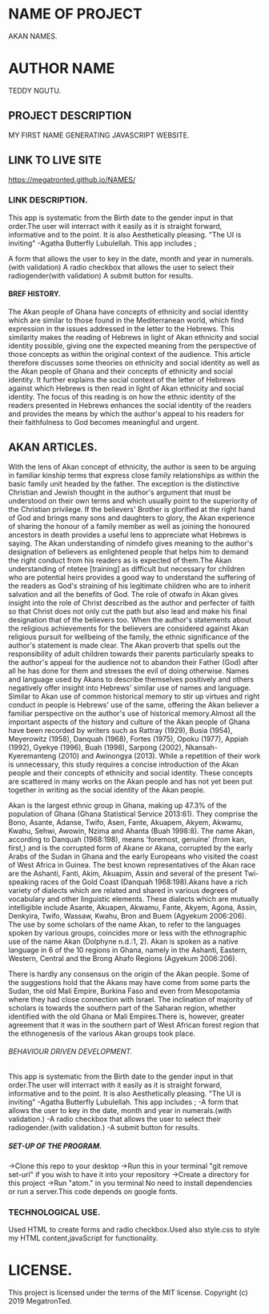 # NAME OF PROJECT
AKAN NAMES.
# AUTHOR NAME
TEDDY NGUTU.
## PROJECT DESCRIPTION
MY FIRST NAME GENERATING JAVASCRIPT WEBSITE.
## LINK TO LIVE SITE
https://megatronted.github.io/NAMES/
### LINK DESCRIPTION.
This app is systematic from the Birth date to the gender input in that order.The user will interract with it easily as it is straight forward, informative and to the point. It is also Aesthetically pleasing. "The UI is inviting" -Agatha Butterfly Lubulellah. This app includes ;

A form that allows the user to key in the date, month and year in numerals.(with validation)
A radio checkbox that allows the user to select their radiogender(with validation)
A submit button for results.
#### BREF HISTORY.
The Akan people of Ghana have concepts of ethnicity and social identity which are similar to those found in the Mediterranean world, which find expression in the issues addressed in the letter to the Hebrews. This similarity makes the reading of Hebrews in light of Akan ethnicity and social identity possible, giving one the expected meaning from the perspective of those concepts as within the original context of the audience. This article therefore discusses some theories on ethnicity and social identity as well as the Akan people of Ghana and their concepts of ethnicity and social identity. It further explains the social context of the letter of Hebrews against which Hebrews is then read in light of Akan ethnicity and social identity. The focus of this reading is on how the ethnic identity of the readers presented in Hebrews enhances the social identity of the readers and provides the means by which the author's appeal to his readers for their faithfulness to God becomes meaningful and urgent.
## AKAN ARTICLES.
With the lens of Akan concept of ethnicity, the author is seen to be arguing in familiar kinship terms that express close family relationships as within the basic family unit headed by the father. The exception is the distinctive Christian and Jewish thought in the author's argument that must be understood on their own terms and which usually point to the superiority of the Christian privilege. If the believers' Brother is glorified at the right hand of God and brings many sons and daughters to glory, the Akan experience of sharing the honour of a family member as well as joining the honoured ancestors in death provides a useful lens to appreciate what Hebrews is saying. The Akan understanding of nimdefo gives meaning to the author's designation of believers as enlightened people that helps him to demand the right conduct from his readers as is expected of them.The Akan understanding of ntetee [training] as difficult but necessary for children who are potential heirs provides a good way to understand the suffering of the readers as God's straining of his legitimate children who are to inherit salvation and all the benefits of God. The role of otwafo in Akan gives insight into the role of Christ described as the author and perfecter of faith so that Christ does not only cut the path but also lead and make his final designation that of the believers too. When the author's statements about the religious achievements for the believers are considered against Akan religious pursuit for wellbeing of the family, the ethnic significance of the author's statement is made clear. The Akan proverb that spells out the responsibility of adult children towards their parents particularly speaks to the author's appeal for the audience not to abandon their Father (God) after all he has done for them and stresses the evil of doing otherwise. Names and language used by Akans to describe themselves positively and others negatively offer insight into Hebrews' similar use of names and language. Similar to Akan use of common historical memory to stir up virtues and right conduct in people is Hebrews' use of the same, offering the Akan believer a familiar perspective on the author's use of historical memory.Almost all the important aspects of the history and culture of the Akan people of Ghana have been recorded by writers such as Rattray (1929), Busia (1954), Meyerowitz (1958), Danquah (1968), Fortes (1975), Opoku (1977), Appiah (1992), Gyekye (1996), Buah (1998), Sarpong (2002), Nkansah-Kyeremanteng (2010) and Awinongya (2013). While a repetition of their work is unnecessary, this study requires a concise introduction of the Akan people and their concepts of ethnicity and social identity. These concepts are scattered in many works on the Akan people and has not yet been put together in writing as the social identity of the Akan people.

Akan is the largest ethnic group in Ghana, making up 47.3% of the population of Ghana (Ghana Statistical Service 2013:61). They comprise the Bono, Asante, Adanse, Twifo, Asen, Fante, Akuapem, Akyem, Akwamu, Kwahu, Sehwi, Awowin, Nzima and Ahanta (Buah 1998:8). The name Akan, according to Danquah (1968:198), means 'foremost, genuine' (from kan, first,) and is the corrupted form of Akane or Akana, corrupted by the early Arabs of the Sudan in Ghana and the early Europeans who visited the coast of West Africa in Guinea. The best known representatives of the Akan race are the Ashanti, Fanti, Akim, Akuapim, Assin and several of the present Twi-speaking races of the Gold Coast (Danquah 1968:198).Akans have a rich variety of dialects which are related and shared in various degrees of vocabulary and other linguistic elements. These dialects which are mutually intelligible include Asante, Akuapen, Akwamu, Fante, Akyem, Agona, Assin, Denkyira, Twifo, Wassaw, Kwahu, Bron and Buem (Agyekum 2006:206). The use by some scholars of the name Akan, to refer to the languages spoken by various groups, coincides more or less with the ethnographic use of the name Akan (Dolphyne n.d.:1, 2). Akan is spoken as a native language in 6 of the 10 regions in Ghana, namely in the Ashanti, Eastern, Western, Central and the Brong Ahafo Regions (Agyekum 2006:206).

There is hardly any consensus on the origin of the Akan people. Some of the suggestions hold that the Akans may have come from some parts the Sudan, the old Mali Empire, Burkina Faso and even from Mesopotamia where they had close connection with Israel. The inclination of majority of scholars is towards the southern part of the Saharan region, whether identified with the old Ghana or Mali Empires.There is, however, greater agreement that it was in the southern part of West African forest region that the ethnogenesis of the various Akan groups took place.
###### BEHAVIOUR DRIVEN DEVELOPMENT.
This app is systematic from the Birth date to the gender input in that order.The user will interract with it easily as it is straight forward, informative and to the point. It is also Aesthetically pleasing. "The UI is inviting" -Agatha Butterfly Lubulellah. This app includes ;
-A form that allows the user to key in the date, month and year in numerals.(with validation.)
-A radio checkbox that allows the user to select their radiogender.(with validation.)
-A submit button for results.
##### SET-UP OF THE PROGRAM.
->Clone this repo to your desktop
->Run this in your terminal "git remove set-url" if you wish to have it into your repository
->Create a directory for this project
->Run "atom." in you terminal No need to install dependencies or run a server.This code depends on google fonts.
### TECHNOLOGICAL USE.
Used HTML to create forms and radio checkbox.Used also style.css to style my HTML content,javaScript for functionality.
# LICENSE.
This project is licensed under the terms of the MIT license. Copyright (c) 2019 MegatronTed.

